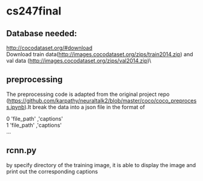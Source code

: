 # cs247final

## Database needed:
http://cocodataset.org/#download \
Download train data(http://images.cocodataset.org/zips/train2014.zip) and val data (http://images.cocodataset.org/zips/val2014.zip)\

## preprocessing
The preprocessing code is adapted from the original project repo (https://github.com/karpathy/neuraltalk2/blob/master/coco/coco_preprocess.ipynb).It break the data into a json file in the format of 

0 'file_path' ,'captions'\
1 'file_path' ,'captions'\
...

## rcnn.py
by specify directory of the training image, it is able to display the image and print out the corresponding captions

